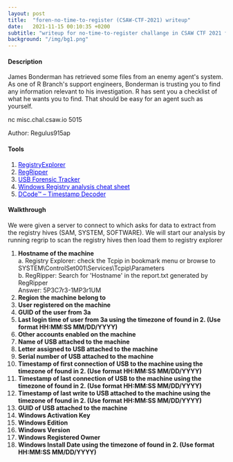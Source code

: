 ```yaml
---
layout: post
title:  "foren-no-time-to-register (CSAW-CTF-2021) writeup"
date:   2021-11-15 00:10:35 +0200
subtitle: "writeup for no-time-to-register challange in CSAW CTF 2021 finals"
background: "/img/bg1.png"
---
```


#### Description
James Bonderman has retrieved some files from an enemy agent's system. As one of R Branch's support engineers, Bonderman is trusting you to find any information relevant to his investigation. R has sent you a checklist of what he wants you to find. That should be easy for an agent such as yourself.

nc misc.chal.csaw.io 5015

Author: Regulus915ap
#### Tools
   1. <a href="https://f001.backblazeb2.com/file/EricZimmermanTools/RegistryExplorer_RECmd.zip" style="color:#0000EE;">RegistryExplorer</a>   
   2. <a href="https://github.com/keydet89/RegRipper3.0" style="color:#0000EE;">RegRipper</a>   
   3. <a href="http://www.orionforensics.com/forensics-tools/usb-forensic-tracker/" style="color:#0000EE;">USB Forensic Tracker</a>   
   4. <a href="https://web.archive.org/web/20210126112458/https://www.dfir.training/resources/downloads/windows-registry" style="color:#0000EE;">Windows Registry analysis cheat sheet</a>
   5. <a href="https://www.digital-detective.net/dcode/" style="color:#0000EE;">DCode™ – Timestamp Decoder</a>


#### Walkthrough
We were given a server to connect to which asks for data to extract from the registry hives (SAM, SYSTEM, SOFTWARE). We will start our analysis by running regrip to scan the registry hives then load them to registry explorer
1. **Hostname of the machine**   
   a. Registry Explorer: check the Tcpip in bookmark menu or browse to SYSTEM\ControlSet001\Services\Tcpip\Parameters    
   b. RegRipper: Search for 'Hostname' in the report.txt generated by RegRipper    
   Answer: 5P3C7r3-1MP3r1UM
2. **Region the machine belong to**   
3. **User registered on the machine**   
4. **GUID of the user from 3a**   
5. **Last login time of user from 3a using the timezone of found in 2. (Use format HH:MM:SS MM/DD/YYYY)**   
6. **Other accounts enabled on the machine**   
7. **Name of USB attached to the machine**   
8. **Letter assigned to USB attached to the machine**   
9. **Serial number of USB attached to the machine**   
10. **Timestamp of first connection of USB to the machine using the timezone of found in 2. (Use format HH:MM:SS MM/DD/YYYY)**   
11. **Timestamp of last connection of USB to the machine using the timezone of found in 2. (Use format HH:MM:SS MM/DD/YYYY)**   
12. **Timestamp of last write to USB attached to the machine using the timezone of found in 2. (Use format HH:MM:SS MM/DD/YYYY)**   
13. **GUID of USB attached to the machine**   
14. **Windows Activation Key**   
15. **Windows Edition**   
16. **Windows Version**   
17. **Windows Registered Owner**   
18. **Windows Install Date using the timezone of found in 2. (Use format HH:MM:SS MM/DD/YYYY)**   

